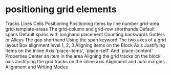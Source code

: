 # positioning grid elements
Tracks
Lines
Cells
Positioning
Positioning items by line number
grid-area
grid-template-areas
The grid-column and grid-row shorthands
Default spans
Default spans with longhand placement
Counting backwards
Gutters or Alleys
The gap shorthand
Using the span keyword
The two axes of a grid layout
Box alignment level 1, 2, 3
Aligning items on the Block Axis
Justifying Items on the Inline Axis
'place-items', 'place-self' And 'place-content' Properties
Center an item in the area
Aligning the grid tracks on the block axis
Justifying the grid tracks on the inline axis
Alignment and auto margins
Alignment and Writing Modes